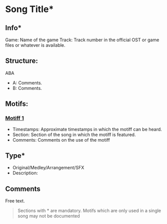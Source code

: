 # Song Title*

## Info*

Game: Name of the game
Track: Track number in the official OST or game files or whatever is available.

## Structure:
ABA
- A: Comments.
- B: Comments.

## Motifs:

### [Motiff 1](MotifTemplate.md)
- Timestamps: Approximate timestamps in which the motiff can be heard. 
- Section: Section of the song in which the motiff is featured.
- Comments: Comments on the use of the motiff

## Type*
- Original/Medley/Arrangement/SFX
- Description:

## Comments

Free text.

> Sections with * are mandatory.
> Motifs which are only used in a single song may not be documented
